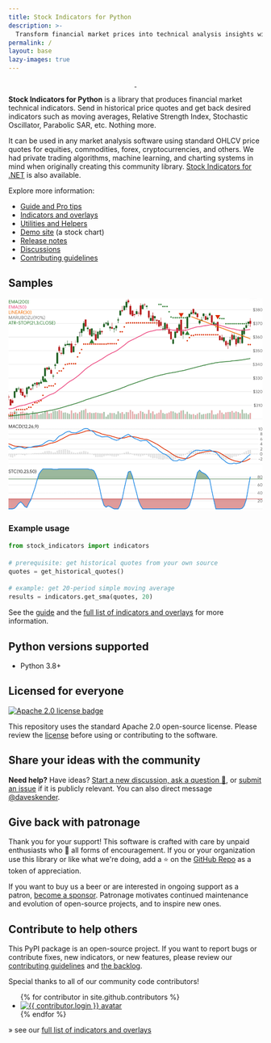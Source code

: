 ```yaml
---
title: Stock Indicators for Python
description: >-
  Transform financial market prices into technical analysis insights with this Python library.
permalink: /
layout: base
lazy-images: true
---
```


<p style="text-align:center;">
<a href="https://pypi.org/project/stock-indicators" aria-label="Get the PyPI package." class="not-mobile">
  <img src="https://img.shields.io/pypi/v/stock-indicators?color=blue&label=PyPI&cacheSeconds=259200" alt="" />
</a>
<a href="https://pypistats.org/packages/stock-indicators" aria-label="See PyPi download stats." class="not-mobile">
  <img src="https://img.shields.io/pypi/dm/stock-indicators?style=flat&logo=Python&logoColor=white&label=Downloads&color=indigo&link=https%3A%2F%2Fpypistats.org%2Fpackages%2Fstock-indicators" alt="" />
</a>
</p>

<h1 style="display:none;">{{ page.title }}</h1>

**Stock Indicators for Python** is a library that produces financial market technical indicators.  Send in historical price quotes and get back desired indicators such as moving averages, Relative Strength Index, Stochastic Oscillator, Parabolic SAR, etc.  Nothing more.

It can be used in any market analysis software using standard OHLCV price quotes for equities, commodities, forex, cryptocurrencies, and others.  We had private trading algorithms, machine learning, and charting systems in mind when originally creating this community library.  [Stock Indicators for .NET](https://dotnet.stockindicators.dev) is also available.

Explore more information:

- [Guide and Pro tips]({{site.baseurl}}/guide/#content)
- [Indicators and overlays]({{site.baseurl}}/indicators/#content)
- [Utilities and Helpers]({{site.baseurl}}/utilities/#content)
- [Demo site](https://charts.stockindicators.dev) (a stock chart)
- [Release notes]({{site.github.repository_url}}/releases)
- [Discussions]({{site.dotnet.repo}}/discussions)
- [Contributing guidelines]({{site.baseurl}}/contributing/#content)

## Samples

![image](https://raw.githubusercontent.com/DaveSkender/Stock.Indicators/main/docs/examples.webp)

### Example usage

```python
from stock_indicators import indicators

# prerequisite: get historical quotes from your own source
quotes = get_historical_quotes()

# example: get 20-period simple moving average
results = indicators.get_sma(quotes, 20)
```

See the [guide]({{site.baseurl}}/guide/#content) and the [full list of indicators and overlays]({{site.baseurl}}/indicators/#content) for more information.

## Python versions supported

- Python 3.8+

## Licensed for everyone

<a href="https://opensource.org/licenses/Apache-2.0"><img src="https://img.shields.io/badge/License-Apache%202.0-blue.svg?style=flat-square&cacheSeconds=259200" alt="Apache 2.0 license badge" width="124" height="20" class="lazyload" /></a>

This repository uses the standard Apache 2.0 open-source license.  Please review the [license](https://opensource.org/licenses/Apache-2.0) before using or contributing to the software.

## Share your ideas with the community

**Need help?**  Have ideas?  [Start a new discussion, ask a question &#128172;]({{site.dotnet.repo}}/discussions), or [submit an issue]({{site.github.repository_url}}/issues) if it is publicly relevant.  You can also direct message [@daveskender](https://twitter.com/messages/compose?recipient_id=27475431).

## Give back with patronage

Thank you for your support!  This software is crafted with care by unpaid enthusiasts who &#128150; all forms of encouragement.  If you or your organization use this library or like what we're doing, add a &#11088; on the [GitHub Repo]({{site.github.repository_url}}) as a token of appreciation.

If you want to buy us a beer or are interested in ongoing support as a patron, [become a sponsor](https://github.com/sponsors/LeeDongGeon1996).  Patronage motivates continued maintenance and evolution of open-source projects, and to inspire new ones.

## Contribute to help others

This PyPI package is an open-source project.  If you want to report bugs or contribute fixes, new indicators, or new features, please review our [contributing guidelines]({{site.baseurl}}/contributing/#content) and [the backlog](https://github.com/users/DaveSkender/projects/2).

Special thanks to all of our community code contributors!

<ul class="list-style-none">
{% for contributor in site.github.contributors %}
  <li class="d-inline-block">
     <a href="{{ contributor.html_url }}" width="75" height="75"><img data-src="{{ contributor.avatar_url }}&s=75" width="75" height="75" class="circle lazyload" alt="{{ contributor.login }} avatar" /></a>
  </li>
{% endfor %}
</ul>

&#187; see our [full list of indicators and overlays]({{site.baseurl}}/indicators/#content)
